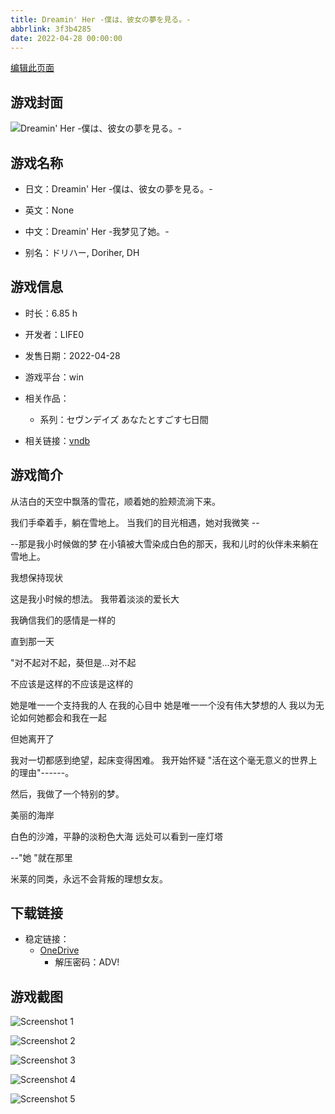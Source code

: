 ```yaml
---
title: Dreamin' Her -僕は、彼女の夢を見る。-
abbrlink: 3f3b4285
date: 2022-04-28 00:00:00
---
```

[编辑此页面](https://github.com/ACG-3/ADV3-source/blob/main/source/_posts/games/Dreamin%27%20Her%20-%E5%83%95%E3%81%AF%E3%80%81%E5%BD%BC%E5%A5%B3%E3%81%AE%E5%A4%A2%E3%82%92%E8%A6%8B%E3%82%8B%E3%80%82-.md)

## 游戏封面

![Dreamin' Her -僕は、彼女の夢を見る。-](https://pan.timero.xyz/d/onedrive/img_lib_001/Dreamin%27%20Her%20-%E5%83%95%E3%81%AF%E3%80%81%E5%BD%BC%E5%A5%B3%E3%81%AE%E5%A4%A2%E3%82%92%E8%A6%8B%E3%82%8B%E3%80%82-_cover.avif)


## 游戏名称

- 日文：Dreamin' Her -僕は、彼女の夢を見る。-
- 英文：None
- 中文：Dreamin' Her -我梦见了她。-

- 别名：ドリハー, Doriher, DH


## 游戏信息

- 时长：6.85 h
- 开发者：LIFE0
- 发售日期：2022-04-28
- 游戏平台：win
- 相关作品：
   - 系列：セヴンデイズ あなたとすごす七日間

- 相关链接：[vndb](https://vndb.org/v28915)


## 游戏简介

从洁白的天空中飘落的雪花，顺着她的脸颊流淌下来。

我们手牵着手，躺在雪地上。
当我们的目光相遇，她对我微笑 --

--那是我小时候做的梦
在小镇被大雪染成白色的那天，我和儿时的伙伴未来躺在雪地上。

我想保持现状

这是我小时候的想法。
我带着淡淡的爱长大

我确信我们的感情是一样的

直到那一天

"对不起对不起，葵但是...对不起

不应该是这样的不应该是这样的

她是唯一一个支持我的人 在我的心目中 她是唯一一个没有伟大梦想的人
我以为无论如何她都会和我在一起

但她离开了

我对一切都感到绝望，起床变得困难。
我开始怀疑 "活在这个毫无意义的世界上的理由"------。

然后，我做了一个特别的梦。

美丽的海岸

白色的沙滩，平静的淡粉色大海 远处可以看到一座灯塔

--"她 "就在那里

米莱的同类，永远不会背叛的理想女友。


## 下载链接

- 稳定链接：
    - [OneDrive](https://pan.timero.xyz/onedrive/adv_lib_001/Dreamin%27%20Her%20-%E5%83%95%E3%81%AF%E3%80%81%E5%BD%BC%E5%A5%B3%E3%81%AE%E5%A4%A2%E3%82%92%E8%A6%8B%E3%82%8B%E3%80%82-)
        - 解压密码：ADV!



## 游戏截图


![Screenshot 1](https://pan.timero.xyz/d/onedrive/img_lib_001/Dreamin%27%20Her%20-%E5%83%95%E3%81%AF%E3%80%81%E5%BD%BC%E5%A5%B3%E3%81%AE%E5%A4%A2%E3%82%92%E8%A6%8B%E3%82%8B%E3%80%82-_Screenshot_1.avif)

![Screenshot 2](https://pan.timero.xyz/d/onedrive/img_lib_001/Dreamin%27%20Her%20-%E5%83%95%E3%81%AF%E3%80%81%E5%BD%BC%E5%A5%B3%E3%81%AE%E5%A4%A2%E3%82%92%E8%A6%8B%E3%82%8B%E3%80%82-_Screenshot_2.avif)

![Screenshot 3](https://pan.timero.xyz/d/onedrive/img_lib_001/Dreamin%27%20Her%20-%E5%83%95%E3%81%AF%E3%80%81%E5%BD%BC%E5%A5%B3%E3%81%AE%E5%A4%A2%E3%82%92%E8%A6%8B%E3%82%8B%E3%80%82-_Screenshot_3.avif)

![Screenshot 4](https://pan.timero.xyz/d/onedrive/img_lib_001/Dreamin%27%20Her%20-%E5%83%95%E3%81%AF%E3%80%81%E5%BD%BC%E5%A5%B3%E3%81%AE%E5%A4%A2%E3%82%92%E8%A6%8B%E3%82%8B%E3%80%82-_Screenshot_4.avif)

![Screenshot 5](https://pan.timero.xyz/d/onedrive/img_lib_001/Dreamin%27%20Her%20-%E5%83%95%E3%81%AF%E3%80%81%E5%BD%BC%E5%A5%B3%E3%81%AE%E5%A4%A2%E3%82%92%E8%A6%8B%E3%82%8B%E3%80%82-_Screenshot_5.avif)

